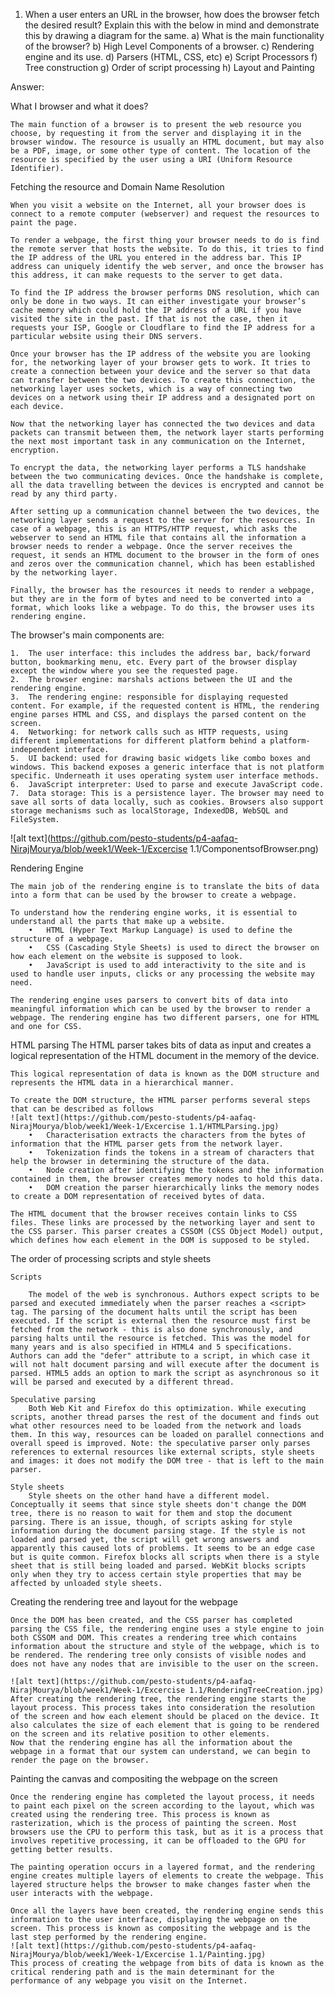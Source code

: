 1. When a user enters an URL in the browser, how does the browser fetch the desired result? Explain this with the below in mind and demonstrate this by drawing a diagram for the same.
a)	What is the main functionality of the browser?
b)	High Level Components of a browser.
c)	Rendering engine and its use.
d)	Parsers (HTML, CSS, etc)
e)	Script Processors
f)	Tree construction
g)	Order of script processing
h)	Layout and Painting

Answer:

What I browser and what it does?

    The main function of a browser is to present the web resource you choose, by requesting it from the server and displaying it in the browser window. The resource is usually an HTML document, but may also be a PDF, image, or some other type of content. The location of the resource is specified by the user using a URI (Uniform Resource Identifier).

Fetching the resource and Domain Name Resolution
    
    When you visit a website on the Internet, all your browser does is connect to a remote computer (webserver) and request the resources to paint the page.
    
    To render a webpage, the first thing your browser needs to do is find the remote server that hosts the website. To do this, it tries to find the IP address of the URL you entered in the address bar. This IP address can uniquely identify the web server, and once the browser has this address, it can make requests to the server to get data.

    To find the IP address the browser performs DNS resolution, which can only be done in two ways. It can either investigate your browser’s cache memory which could hold the IP address of a URL if you have visited the site in the past. If that is not the case, then it requests your ISP, Google or Cloudflare to find the IP address for a particular website using their DNS servers.

    Once your browser has the IP address of the website you are looking for, the networking layer of your browser gets to work. It tries to create a connection between your device and the server so that data can transfer between the two devices. To create this connection, the networking layer uses sockets, which is a way of connecting two devices on a network using their IP address and a designated port on each device.

    Now that the networking layer has connected the two devices and data packets can transmit between them, the network layer starts performing the next most important task in any communication on the Internet, encryption.

    To encrypt the data, the networking layer performs a TLS handshake between the two communicating devices. Once the handshake is complete, all the data travelling between the devices is encrypted and cannot be read by any third party.

    After setting up a communication channel between the two devices, the networking layer sends a request to the server for the resources. In case of a webpage, this is an HTTPS/HTTP request, which asks the webserver to send an HTML file that contains all the information a browser needs to render a webpage. Once the server receives the request, it sends an HTML document to the browser in the form of ones and zeros over the communication channel, which has been established by the networking layer.

    Finally, the browser has the resources it needs to render a webpage, but they are in the form of bytes and need to be converted into a format, which looks like a webpage. To do this, the browser uses its rendering engine.

The browser's main components are:

    1.	The user interface: this includes the address bar, back/forward button, bookmarking menu, etc. Every part of the browser display except the window where you see the requested page.
    2.	The browser engine: marshals actions between the UI and the rendering engine.
    3.	The rendering engine: responsible for displaying requested content. For example, if the requested content is HTML, the rendering engine parses HTML and CSS, and displays the parsed content on the screen.
    4.	Networking: for network calls such as HTTP requests, using different implementations for different platform behind a platform-independent interface.
    5.	UI backend: used for drawing basic widgets like combo boxes and windows. This backend exposes a generic interface that is not platform specific. Underneath it uses operating system user interface methods.
    6.	JavaScript interpreter: Used to parse and execute JavaScript code.
    7.	Data storage: This is a persistence layer. The browser may need to save all sorts of data locally, such as cookies. Browsers also support storage mechanisms such as localStorage, IndexedDB, WebSQL and FileSystem.
   
   ![alt text](https://github.com/pesto-students/p4-aafaq-NirajMourya/blob/week1/Week-1/Excercise 1.1/ComponentsofBrowser.png) 

Rendering Engine

    The main job of the rendering engine is to translate the bits of data into a form that can be used by the browser to create a webpage. 

    To understand how the rendering engine works, it is essential to understand all the parts that make up a website.
        •	HTML (Hyper Text Markup Language) is used to define the structure of a webpage.
        •	CSS (Cascading Style Sheets) is used to direct the browser on how each element on the website is supposed to look.
        •	JavaScript is used to add interactivity to the site and is used to handle user inputs, clicks or any processing the website may need.

    The rendering engine uses parsers to convert bits of data into meaningful information which can be used by the browser to render a webpage. The rendering engine has two different parsers, one for HTML and one for CSS.

HTML parsing
    The HTML parser takes bits of data as input and creates a logical representation of the HTML document in the memory of the device. 
    
    This logical representation of data is known as the DOM structure and represents the HTML data in a hierarchical manner.
    
    To create the DOM structure, the HTML parser performs several steps that can be described as follows
    ![alt text](https://github.com/pesto-students/p4-aafaq-NirajMourya/blob/week1/Week-1/Excercise 1.1/HTMLParsing.jpg)
        •	Characterisation extracts the characters from the bytes of information that the HTML parser gets from the network layer.
        •	Tokenization finds the tokens in a stream of characters that help the browser in determining the structure of the data.
        •	Node creation after identifying the tokens and the information contained in them, the browser creates memory nodes to hold this data.
        •	DOM creation the parser hierarchically links the memory nodes to create a DOM representation of received bytes of data.
    
    The HTML document that the browser receives contain links to CSS files. These links are processed by the networking layer and sent to the CSS parser. This parser creates a CSSOM (CSS Object Model) output, which defines how each element in the DOM is supposed to be styled.

The order of processing scripts and style sheets

    Scripts 
    
        The model of the web is synchronous. Authors expect scripts to be parsed and executed immediately when the parser reaches a <script> tag. The parsing of the document halts until the script has been executed. If the script is external then the resource must first be fetched from the network - this is also done synchronously, and parsing halts until the resource is fetched. This was the model for many years and is also specified in HTML4 and 5 specifications. Authors can add the "defer" attribute to a script, in which case it will not halt document parsing and will execute after the document is parsed. HTML5 adds an option to mark the script as asynchronous so it will be parsed and executed by a different thread.
    
    Speculative parsing 
        Both Web Kit and Firefox do this optimization. While executing scripts, another thread parses the rest of the document and finds out what other resources need to be loaded from the network and loads them. In this way, resources can be loaded on parallel connections and overall speed is improved. Note: the speculative parser only parses references to external resources like external scripts, style sheets and images: it does not modify the DOM tree - that is left to the main parser.
    
    Style sheets 
        Style sheets on the other hand have a different model. Conceptually it seems that since style sheets don't change the DOM tree, there is no reason to wait for them and stop the document parsing. There is an issue, though, of scripts asking for style information during the document parsing stage. If the style is not loaded and parsed yet, the script will get wrong answers and apparently this caused lots of problems. It seems to be an edge case but is quite common. Firefox blocks all scripts when there is a style sheet that is still being loaded and parsed. WebKit blocks scripts only when they try to access certain style properties that may be affected by unloaded style sheets.

Creating the rendering tree and layout for the webpage

    Once the DOM has been created, and the CSS parser has completed parsing the CSS file, the rendering engine uses a style engine to join both CSSOM and DOM. This creates a rendering tree which contains information about the structure and style of the webpage, which is to be rendered. The rendering tree only consists of visible nodes and does not have any nodes that are invisible to the user on the screen.

    ![alt text](https://github.com/pesto-students/p4-aafaq-NirajMourya/blob/week1/Week-1/Excercise 1.1/RenderingTreeCreation.jpg)
    After creating the rendering tree, the rendering engine starts the layout process. This process takes into consideration the resolution of the screen and how each element should be placed on the device. It also calculates the size of each element that is going to be rendered on the screen and its relative position to other elements.
    Now that the rendering engine has all the information about the webpage in a format that our system can understand, we can begin to render the page on the browser.

Painting the canvas and compositing the webpage on the screen

    Once the rendering engine has completed the layout process, it needs to paint each pixel on the screen according to the layout, which was created using the rendering tree. This process is known as rasterization, which is the process of painting the screen. Most browsers use the CPU to perform this task, but as it is a process that involves repetitive processing, it can be offloaded to the GPU for getting better results.

    The painting operation occurs in a layered format, and the rendering engine creates multiple layers of elements to create the webpage. This layered structure helps the browser to make changes faster when the user interacts with the webpage.
    
    Once all the layers have been created, the rendering engine sends this information to the user interface, displaying the webpage on the screen. This process is known as compositing the webpage and is the last step performed by the rendering engine.
    ![alt text](https://github.com/pesto-students/p4-aafaq-NirajMourya/blob/week1/Week-1/Excercise 1.1/Painting.jpg)
    This process of creating the webpage from bits of data is known as the critical rendering path and is the main determinant for the performance of any webpage you visit on the Internet.


